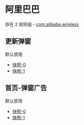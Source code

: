 # 阿里巴巴

存在 2 规则组 - [com.alibaba.wireless](/src/apps/com.alibaba.wireless.ts)

## 更新弹窗

默认禁用

- [快照-0](https://i.gkd.li/i/12684422)
- [快照-1](https://i.gkd.li/i/12684426)

## 首页-弹窗广告

默认禁用

- [快照-0](https://i.gkd.li/i/13683509)
- [快照-1](https://i.gkd.li/i/13683510)

